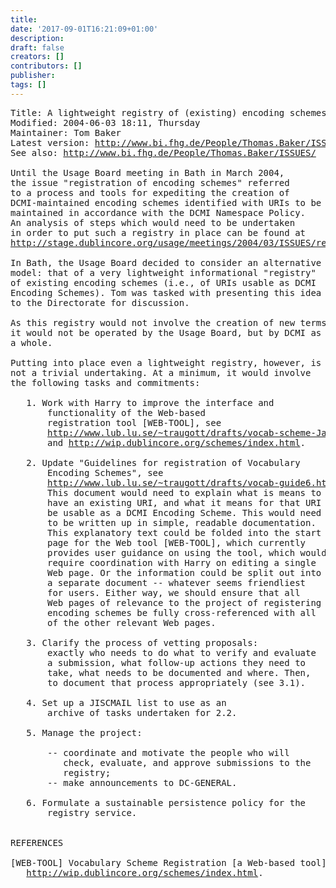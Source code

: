 ```yaml
---
title: 
date: '2017-09-01T16:21:09+01:00'
description: 
draft: false
creators: []
contributors: []
publisher: 
tags: []
---
```


<pre>Title: A lightweight registry of (existing) encoding schemes
Modified: 2004-06-03 18:11, Thursday
Maintainer: Tom Baker
Latest version: <a href="http://www.bi.fhg.de/People/Thomas.Baker/ISSUES/registration-lightweight/">http://www.bi.fhg.de/People/Thomas.Baker/ISSUES/registration-lightweight/</a>
See also: <a href="http://www.bi.fhg.de/People/Thomas.Baker/ISSUES/">http://www.bi.fhg.de/People/Thomas.Baker/ISSUES/</a>

Until the Usage Board meeting in Bath in March 2004,
the issue "registration of encoding schemes" referred
to a process and tools for expediting the creation of
DCMI-maintained encoding schemes identified with URIs to be
maintained in accordance with the DCMI Namespace Policy.
An analysis of steps which would need to be undertaken
in order to put such a registry in place can be found at
<a href="http://stage.dublincore.org/usage/meetings/2004/03/ISSUES/registration/">http://stage.dublincore.org/usage/meetings/2004/03/ISSUES/registration/</a>.

In Bath, the Usage Board decided to consider an alternative
model: that of a very lightweight informational "registry"
of existing encoding schemes (i.e., of URIs usable as DCMI
Encoding Schemes). Tom was tasked with presenting this idea
to the Directorate for discussion.

As this registry would not involve the creation of new terms,
it would not be operated by the Usage Board, but by DCMI as
a whole.  

Putting into place even a lightweight registry, however, is
not a trivial undertaking. At a minimum, it would involve
the following tasks and commitments:

   1. Work with Harry to improve the interface and
       functionality of the Web-based
       registration tool [WEB-TOOL], see
       <a href="http://www.lub.lu.se/%7Etraugott/drafts/vocab-scheme-Jan04.html">http://www.lub.lu.se/~traugott/drafts/vocab-scheme-Jan04.html</a>
       and <a href="http://wip.dublincore.org/schemes/index.html">http://wip.dublincore.org/schemes/index.html</a>.

   2. Update "Guidelines for registration of Vocabulary
       Encoding Schemes", see
       <a href="http://www.lub.lu.se/%7Etraugott/drafts/vocab-guide6.html">http://www.lub.lu.se/~traugott/drafts/vocab-guide6.html</a>.
       This document would need to explain what is means to
       have an existing URI, and what it means for that URI to
       be usable as a DCMI Encoding Scheme. This would need
       to be written up in simple, readable documentation.
       This explanatory text could be folded into the start
       page for the Web tool [WEB-TOOL], which currently
       provides user guidance on using the tool, which would
       require coordination with Harry on editing a single
       Web page. Or the information could be split out into
       a separate document -- whatever seems friendliest
       for users. Either way, we should ensure that all
       Web pages of relevance to the project of registering
       encoding schemes be fully cross-referenced with all
       of the other relevant Web pages.

   3. Clarify the process of vetting proposals:
       exactly who needs to do what to verify and evaluate
       a submission, what follow-up actions they need to
       take, what needs to be documented and where. Then,
       to document that process appropriately (see 3.1).

   4. Set up a JISCMAIL list to use as an
       archive of tasks undertaken for 2.2.

   5. Manage the project:

       -- coordinate and motivate the people who will
          check, evaluate, and approve submissions to the 
          registry;
       -- make announcements to DC-GENERAL.

   6. Formulate a sustainable persistence policy for the 
       registry service.


REFERENCES

[WEB-TOOL] Vocabulary Scheme Registration [a Web-based tool],
   <a href="http://wip.dublincore.org/schemes/index.html">http://wip.dublincore.org/schemes/index.html</a>.

</pre>
